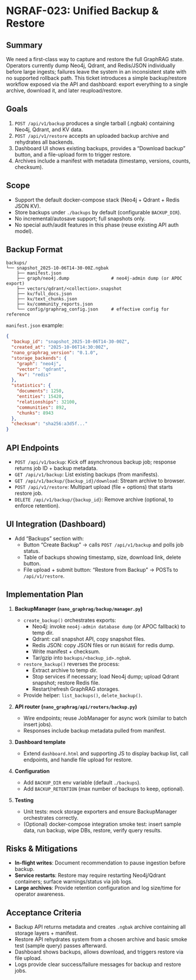 # NGRAF-023: Unified Backup & Restore

## Summary
We need a first-class way to capture and restore the full GraphRAG state. Operators currently dump Neo4j, Qdrant, and Redis/JSON individually before large ingests; failures leave the system in an inconsistent state with no supported rollback path. This ticket introduces a simple backup/restore workflow exposed via the API and dashboard: export everything to a single archive, download it, and later reupload/restore.

## Goals
1. `POST /api/v1/backup` produces a single tarball (.ngbak) containing Neo4j, Qdrant, and KV data.
2. `POST /api/v1/restore` accepts an uploaded backup archive and rehydrates all backends.
3. Dashboard UI shows existing backups, provides a “Download backup” button, and a file-upload form to trigger restore.
4. Archives include a manifest with metadata (timestamp, versions, counts, checksum).

## Scope
- Support the default docker-compose stack (Neo4j + Qdrant + Redis JSON KV).
- Store backups under `./backups` by default (configurable `BACKUP_DIR`).
- No incremental/autosave support; full snapshots only.
- No special auth/audit features in this phase (reuse existing API auth model).

## Backup Format
```
backups/
└── snapshot_2025-10-06T14-30-00Z.ngbak
    ├── manifest.json
    ├── graph/neo4j.dump                # neo4j-admin dump (or APOC export)
    ├── vectors/qdrant/<collection>.snapshot
    ├── kv/full_docs.json
    ├── kv/text_chunks.json
    ├── kv/community_reports.json
    └── config/graphrag_config.json     # effective config for reference
```

`manifest.json` example:
```json
{
  "backup_id": "snapshot_2025-10-06T14-30-00Z",
  "created_at": "2025-10-06T14:30:00Z",
  "nano_graphrag_version": "0.1.0",
  "storage_backends": {
    "graph": "neo4j",
    "vector": "qdrant",
    "kv": "redis"
  },
  "statistics": {
    "documents": 1250,
    "entities": 15420,
    "relationships": 32100,
    "communities": 892,
    "chunks": 8943
  },
  "checksum": "sha256:a3d5f..."
}
```

## API Endpoints
- `POST /api/v1/backup`: Kick off asynchronous backup job; response returns job ID + backup metadata.
- `GET /api/v1/backup`: List existing backups (from manifests).
- `GET /api/v1/backup/{backup_id}/download`: Stream archive to browser.
- `POST /api/v1/restore`: Multipart upload (file + options) that starts restore job.
- `DELETE /api/v1/backup/{backup_id}`: Remove archive (optional, to enforce retention).

## UI Integration (Dashboard)
- Add “Backups” section with:
  - Button “Create Backup” → calls `POST /api/v1/backup` and polls job status.
  - Table of backups showing timestamp, size, download link, delete button.
  - File upload + submit button: “Restore from Backup” → POSTs to `/api/v1/restore`.

## Implementation Plan
1. **BackupManager (`nano_graphrag/backup/manager.py`)**
   - `create_backup()` orchestrates exports:
     - Neo4j: invoke `neo4j-admin database dump` (or APOC fallback) to temp dir.
     - Qdrant: call snapshot API, copy snapshot files.
     - Redis JSON: copy JSON files or run `BGSAVE` for redis dump.
     - Write manifest + checksum.
     - Tar/gzip into `backups/<backup_id>.ngbak`.
   - `restore_backup()` reverses the process:
     - Extract archive to temp dir.
     - Stop services if necessary; load Neo4j dump; upload Qdrant snapshot; restore Redis file.
     - Restart/refresh GraphRAG storages.
   - Provide helper: `list_backups()`, `delete_backup()`.

2. **API router (`nano_graphrag/api/routers/backup.py`)**
   - Wire endpoints; reuse JobManager for async work (similar to batch insert jobs).
   - Responses include backup metadata pulled from manifest.

3. **Dashboard template**
   - Extend `dashboard.html` and supporting JS to display backup list, call endpoints, and handle file upload for restore.

4. **Configuration**
   - Add `BACKUP_DIR` env variable (default `./backups`).
   - Add `BACKUP_RETENTION` (max number of backups to keep, optional).

5. **Testing**
   - Unit tests: mock storage exporters and ensure BackupManager orchestrates correctly.
   - (Optional) docker-compose integration smoke test: insert sample data, run backup, wipe DBs, restore, verify query results.

## Risks & Mitigations
- **In-flight writes**: Document recommendation to pause ingestion before backup.
- **Service restarts**: Restore may require restarting Neo4j/Qdrant containers; surface warnings/status via job logs.
- **Large archives**: Provide retention configuration and log size/time for operator awareness.

## Acceptance Criteria
- Backup API returns metadata and creates `.ngbak` archive containing all storage layers + manifest.
- Restore API rehydrates system from a chosen archive and basic smoke test (sample query) passes afterward.
- Dashboard shows backups, allows download, and triggers restore via file upload.
- Logs provide clear success/failure messages for backup and restore jobs.

